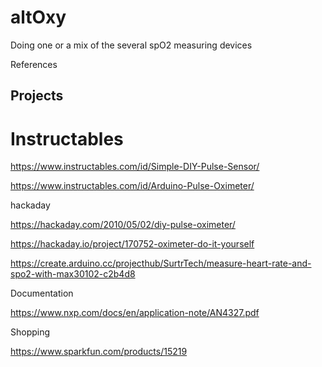 # altOxy
Doing one or a mix of the several spO2 measuring devices

References 

## Projects

# Instructables 

https://www.instructables.com/id/Simple-DIY-Pulse-Sensor/

https://www.instructables.com/id/Arduino-Pulse-Oximeter/

hackaday

https://hackaday.com/2010/05/02/diy-pulse-oximeter/

https://hackaday.io/project/170752-oximeter-do-it-yourself

https://create.arduino.cc/projecthub/SurtrTech/measure-heart-rate-and-spo2-with-max30102-c2b4d8

Documentation

https://www.nxp.com/docs/en/application-note/AN4327.pdf

Shopping

https://www.sparkfun.com/products/15219


